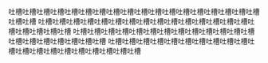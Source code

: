 ﻿吐槽吐槽吐槽吐槽吐槽吐槽吐槽吐槽吐槽吐槽吐槽吐槽吐槽吐槽吐槽吐槽吐槽吐槽吐槽吐槽
吐槽吐槽吐槽吐槽吐槽吐槽吐槽吐槽吐槽吐槽吐槽吐槽吐槽吐槽吐槽吐槽吐槽吐槽吐槽吐槽
吐槽吐槽吐槽吐槽吐槽吐槽吐槽吐槽吐槽吐槽吐槽吐槽吐槽吐槽吐槽吐槽吐槽吐槽吐槽吐槽
吐槽吐槽吐槽吐槽吐槽吐槽吐槽吐槽吐槽吐槽吐槽吐槽吐槽吐槽吐槽吐槽吐槽吐槽吐槽吐槽